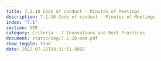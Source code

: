 ```yaml
---
title: 7.1.10 Code of conduct - Minutes of Meetings
description: 7.1.10 Code of conduct - Minutes of Meetings
index: "7.1"
section: SSR
category: Criteria - 7 Innovations and Best Practices
document: static/img/7.1.10-mom.pdf
show_toggle: true
date: 2022-07-12T08:31:11.809Z
---
```

